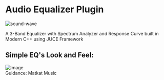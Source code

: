 # Audio Equalizer Plugin
<!-- ![1647778123768](https://user-images.githubusercontent.com/49322948/159161478-fde19074-1f89-4d7c-a59e-6502e4708a32.jpg) -->
![sound-wave](https://user-images.githubusercontent.com/49322948/159161838-1cdbb7b3-b1bc-461d-85c0-62fb7d21253c.gif)



A 3-Band Equalizer with Spectrum Analyzer and Response Curve built in Modern C++ using JUCE Framework

## Simple EQ's Look and Feel:

![image](https://user-images.githubusercontent.com/49322948/131134252-09fa8f13-2c1b-4313-abda-754794efd929.png)
<br>
Guidance: Matkat Music
